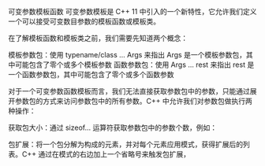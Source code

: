 可变参数模板函数
可变参数模板是 C++ 11 中引入的一个新特性，它允许我们定义一个可以接受可变数目参数的模板函数或模板类。

在了解模板函数和模板类之前，我们需要先知道两个概念：

模板参数包：使用 typename/class ... Args 来指出 Args 是一个模板参数包，其中可能包含了零个或多个模板参数
函数参数包：使用 Args ... rest 来指出 rest 是一个函数参数包，其中可能包含了零个或多个函数参数

对于一个可变参数函数模板而言，我们无法直接获取参数包中的参数，只能通过展开参数包的方式来访问参数包中的所有参数。C++ 中允许我们对参数包做执行两种操作：

获取包大小：通过 sizeof... 运算符获取参数包中的参数个数，例如：

包扩展：将一个包分解为构成的元素，并对每个元素应用模式，获得扩展后的列表。C++ 通过在模式的右边加上一个省略号来触发包扩展，